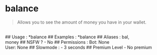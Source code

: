 # balance

> Allows you to see the amount of money you have in your wallet.

<br>
## Usage :
*balance
## Examples :
*balance
## Aliases :
bal,
<br>money
## NSFW ?
- No
## Permissions :
Bot: None
<br>
User: None
## Slowmode :
- 3 seconds
## Premium Level
- No premium
